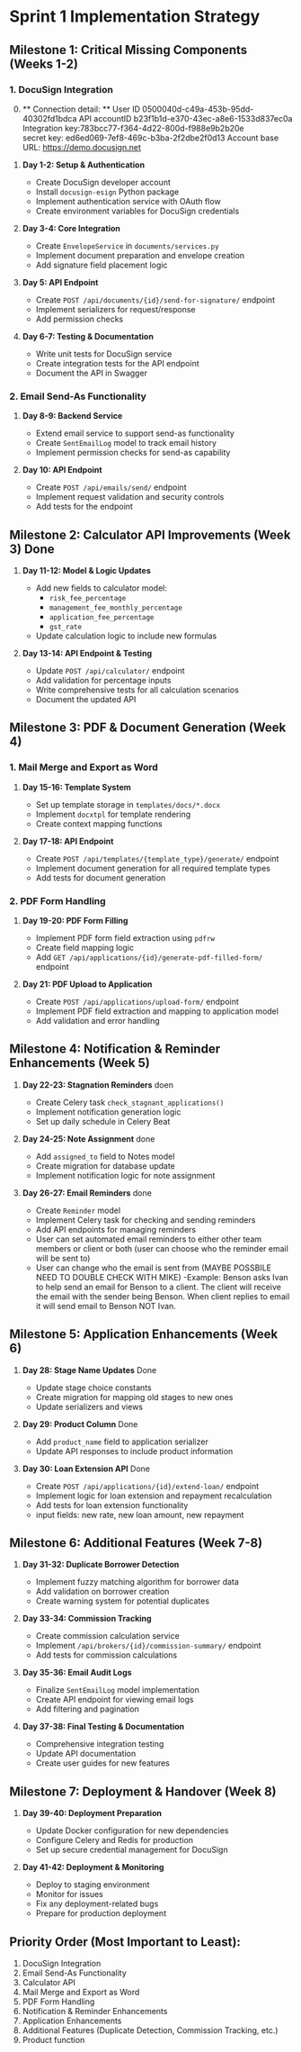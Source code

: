 # Sprint 1 Implementation Strategy

## Milestone 1: Critical Missing Components (Weeks 1-2)

### 1. DocuSign Integration
0. ** Connection detail: **
User ID 0500040d-c49a-453b-95dd-40302fd1bdca
   API accountID b23f1b1d-e370-43ec-a8e6-1533d837ec0a
Integration key:783bcc77-f364-4d22-800d-f988e9b2b20e	
secret key: ed6ed069-7ef8-469c-b3ba-2f2dbe2f0d13
Account base URL: https://demo.docusign.net
1. **Day 1-2: Setup & Authentication**
   - Create DocuSign developer account
   - Install `docusign-esign` Python package
   - Implement authentication service with OAuth flow
   - Create environment variables for DocuSign credentials

2. **Day 3-4: Core Integration**
   - Create `EnvelopeService` in `documents/services.py`
   - Implement document preparation and envelope creation
   - Add signature field placement logic

3. **Day 5: API Endpoint**
   - Create `POST /api/documents/{id}/send-for-signature/` endpoint
   - Implement serializers for request/response
   - Add permission checks

4. **Day 6-7: Testing & Documentation**
   - Write unit tests for DocuSign service
   - Create integration tests for the API endpoint
   - Document the API in Swagger

### 2. Email Send-As Functionality
1. **Day 8-9: Backend Service**
   - Extend email service to support send-as functionality
   - Create `SentEmailLog` model to track email history
   - Implement permission checks for send-as capability

2. **Day 10: API Endpoint**
   - Create `POST /api/emails/send/` endpoint
   - Implement request validation and security controls
   - Add tests for the endpoint

## Milestone 2: Calculator API Improvements (Week 3) Done

1. **Day 11-12: Model & Logic Updates**
   - Add new fields to calculator model:
     - `risk_fee_percentage`
     - `management_fee_monthly_percentage`
     - `application_fee_percentage`
     - `gst_rate`
   - Update calculation logic to include new formulas

2. **Day 13-14: API Endpoint & Testing**
   - Update `POST /api/calculator/` endpoint
   - Add validation for percentage inputs
   - Write comprehensive tests for all calculation scenarios
   - Document the updated API

## Milestone 3: PDF & Document Generation (Week 4)

### 1. Mail Merge and Export as Word
1. **Day 15-16: Template System**
   - Set up template storage in `templates/docs/*.docx`
   - Implement `docxtpl` for template rendering
   - Create context mapping functions

2. **Day 17-18: API Endpoint**
   - Create `POST /api/templates/{template_type}/generate/` endpoint
   - Implement document generation for all required template types
   - Add tests for document generation

### 2. PDF Form Handling
1. **Day 19-20: PDF Form Filling**
   - Implement PDF form field extraction using `pdfrw`
   - Create field mapping logic
   - Add `GET /api/applications/{id}/generate-pdf-filled-form/` endpoint

2. **Day 21: PDF Upload to Application**
   - Create `POST /api/applications/upload-form/` endpoint
   - Implement PDF field extraction and mapping to application model
   - Add validation and error handling

## Milestone 4: Notification & Reminder Enhancements (Week 5)

1. **Day 22-23: Stagnation Reminders** doen
   - Create Celery task `check_stagnant_applications()`
   - Implement notification generation logic
   - Set up daily schedule in Celery Beat

2. **Day 24-25: Note Assignment** done
   - Add `assigned_to` field to Notes model
   - Create migration for database update
   - Implement notification logic for note assignment

3. **Day 26-27: Email Reminders** done 
   - Create `Reminder` model
   - Implement Celery task for checking and sending reminders
   - Add API endpoints for managing reminders
   - User can set automated email reminders to either other team members or client or both (user can choose who the reminder email will be sent to)
   - User can change who the email is sent from (MAYBE POSSBILE NEED TO DOUBLE CHECK WITH
MIKE)
      -Example: Benson asks Ivan to help send an email for Benson to a client. The client will
receive the email with the sender being Benson. When client replies to email it will send
email to Benson NOT Ivan.
## Milestone 5: Application Enhancements (Week 6)

1. **Day 28: Stage Name Updates** Done
   - Update stage choice constants
   - Create migration for mapping old stages to new ones
   - Update serializers and views

2. **Day 29: Product Column** Done
   - Add `product_name` field to application serializer
   - Update API responses to include product information 

3. **Day 30: Loan Extension API** Done
   - Create `POST /api/applications/{id}/extend-loan/` endpoint
   - Implement logic for loan extension and repayment recalculation
   - Add tests for loan extension functionality
   - input fields: new rate, new loan amount, new repayment
## Milestone 6: Additional Features (Week 7-8)

1. **Day 31-32: Duplicate Borrower Detection**
   - Implement fuzzy matching algorithm for borrower data
   - Add validation on borrower creation
   - Create warning system for potential duplicates

2. **Day 33-34: Commission Tracking**
   - Create commission calculation service
   - Implement `/api/brokers/{id}/commission-summary/` endpoint
   - Add tests for commission calculations

3. **Day 35-36: Email Audit Logs**
   - Finalize `SentEmailLog` model implementation
   - Create API endpoint for viewing email logs
   - Add filtering and pagination

4. **Day 37-38: Final Testing & Documentation**
   - Comprehensive integration testing
   - Update API documentation
   - Create user guides for new features

## Milestone 7: Deployment & Handover (Week 8)

1. **Day 39-40: Deployment Preparation**
   - Update Docker configuration for new dependencies
   - Configure Celery and Redis for production
   - Set up secure credential management for DocuSign

2. **Day 41-42: Deployment & Monitoring**
   - Deploy to staging environment
   - Monitor for issues
   - Fix any deployment-related bugs
   - Prepare for production deployment

## Priority Order (Most Important to Least):

1. DocuSign Integration
2. Email Send-As Functionality
3. Calculator API 
4. Mail Merge and Export as Word
5. PDF Form Handling
6. Notification & Reminder Enhancements
7. Application Enhancements
8. Additional Features (Duplicate Detection, Commission Tracking, etc.)
9. Product function
